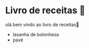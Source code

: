 # Livro de receitas :meat_on_bone:

olá bem vindo ao livro de receitas:book:

- lasanha de bolonhesa
- pavê

